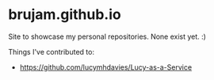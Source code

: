 # brujam.github.io

Site to showcase my personal repositories. None exist yet. :)

Things I've contributed to:
* https://github.com/lucymhdavies/Lucy-as-a-Service
